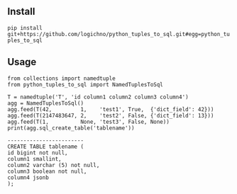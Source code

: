 ## Install

```pip install git+https://github.com/logichno/python_tuples_to_sql.git#egg=python_tuples_to_sql```

## Usage

```
from collections import namedtuple
from python_tuples_to_sql import NamedTuplesToSql

T = namedtuple('T', 'id column1 column2 column3 column4')
agg = NamedTuplesToSql()
agg.feed(T(42,         1,    'test1', True,  {'dict_field': 42}))
agg.feed(T(2147483647, 2,    'test2', False, {'dict_field': 13}))
agg.feed(T(1,          None, 'test3', False, None))
print(agg.sql_create_table('tablename'))

------------------------
CREATE TABLE tablename (
id bigint not null,
column1 smallint,
column2 varchar (5) not null,
column3 boolean not null,
column4 jsonb
);
```

